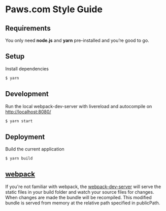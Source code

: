 Paws.com Style Guide
===========

## Requirements
You only need <b>node.js</b> and <b>yarn</b> pre-installed and you’re good to go. 

## Setup
Install dependencies
```sh
$ yarn
```

## Development
Run the local webpack-dev-server with livereload and autocompile on [http://localhost:8080/](http://localhost:8080/)
```sh
$ yarn start
```
## Deployment
Build the current application
```sh
$ yarn build
```

## [webpack](https://webpack.js.org/)
If you're not familiar with webpack, the [webpack-dev-server](https://webpack.js.org/configuration/dev-server/) will serve the static files in your build folder and watch your source files for changes.
When changes are made the bundle will be recompiled. This modified bundle is served from memory at the relative path specified in publicPath.
